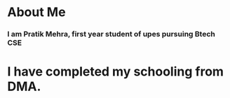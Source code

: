 # About Me
### I am Pratik Mehra, first year student of upes pursuing Btech CSE 
# I have completed my schooling from DMA. 
